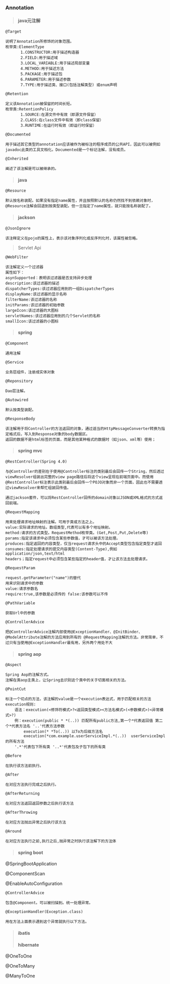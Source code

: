 ### Annotation

> #### java元注解

```
@Target

说明了Annotation所修饰的对象范围。
枚举类:ElementType
　　　　1.CONSTRUCTOR:用于描述构造器
　　　　2.FIELD:用于描述域
　　　　3.LOCAL_VARIABLE:用于描述局部变量
　　　　4.METHOD:用于描述方法
　　　　5.PACKAGE:用于描述包
　　　　6.PARAMETER:用于描述参数
　　　　7.TYPE:用于描述类、接口(包括注解类型) 或enum声明
```

```
@Retention

定义该Annotation被保留的时间长短。
枚举类:RetentionPolicy
　　　　1.SOURCE:在源文件中有效（即源文件保留）
　　　　2.CLASS:在class文件中有效（即class保留）
　　　　3.RUNTIME:在运行时有效（即运行时保留）
```

```
@Documented

用于描述其它类型的annotation应该被作为被标注的程序成员的公共API，因此可以被例如javadoc此类的工具文档化。Documented是一个标记注解，没有成员。
```

```
@Inherited

阐述了该注解是可以被继承的。
```

> #### java

```
@Resource

默认按名称装配。如果没有指定name属性，并且按照默认的名称仍然找不到依赖对象时，@Resource注解会回退到按类型装配。但一旦指定了name属性，就只能按名称装配了。
```

> #### jackson

```
@JsonIgnore

该注释定义在pojo的属性上，表示该对象序列化或反序列化时，该属性被忽略。
```

> Servlet Api

```
@WebFilter

该注解定义一个过滤器
属性如下：
asynSupported：表明该过滤器是否支持异步处理
description:该过滤器的描述
dispatcherTypes:该过滤器应用到的一组DispatcherTypes
displayName:该过滤器的显示名称
filterName:该过滤器的名称
initParams:该过滤器的初始参数
largeIcon:该过滤器的大图标
servletNames:该过滤器应用到的几个Servlet的名称
smallIcon:该过滤器的小图标
```

> #### spring

```
@Component

通用注解
```

```
@Service

业务层组件，注册成实体对象
```

```
@Reponsitory

Dao层注解。
```

```
@Autowired

默认按类型装配。
```

```
@ResponseBody

该注解用于将Controller的方法返回的对象，通过适当的HttpMessageConverter转换为指定格式后，写入到Response对象的body数据区。
返回的数据不是html标签的页面，而是其他某种格式的数据时（如json、xml等）使用；
```

> #### spring mvc

```
@RestController(Spring 4.0)

与@Controller的差别在于使用@Controller标注的类别最后会回传一个String，然后透过viewResolver组装出完整的view page路径后将这个view呈现在前端页面中。而使用 @RestController标注表示此类别最后会回传一个POJO对象而非一个页面，因此也不需要透过viewResolver来帮忙组装回传值。

通过jackson套件，可以将RestController回传的domain对象以JSON或XML格式的方式返回前端。
```

```
@RequestMapping

用来处理请求地址映射的注解。可用于类或方法之上。
value:实际请求的地址。数组类型,代表可以有多个地址映射。
method:请求的方式类型。RequestMethod枚举类。(Get,Post,Put,Delete等)
params:指定该请求中必须包含某些参数值，才可以被该方法处理。
produces:指定返回的内容类型，仅当request请求头中的Accept类型包含指定类型才返回
consumes:指定处理请求的提交内容类型(Content-Type),例如application/json,text/html
headers；指定request中必须包含某些指定的header值，才让该方法去处理请求。
```

```
@RequestParam

request.getParameter("name")的替代
用来识别请求中的参数
value:请求参数名
require:true,该参数是必须传的 false:该参数可以不传
```

```
@PathVariable

获取Url中的参数
```

```
@ControllerAdvice

把@ControllerAdvice注解内部使用@ExceptionHandler、@InitBinder、@ModelAttribute注解的方法应用到所有的 @RequestMapping注解的方法。非常简单，不过只有当使用@ExceptionHandler最有用，另外两个用处不大
```

> #### spring aop

```
@Aspect

Spring Aop的注解方式。
注解在类aop主类上，让Spring去识别这个类中的关于切面相关的方法。
```

```
@PointCut

标注一个切点的方法，该注解的value是一个execution表达式，用于匹配相关的方法
execution规则:
    语法：execution(<修饰符模式>?<返回类型模式><方法名模式>(<参数模式>)<异常模式>?)
    例：execution(public * *(..)) 匹配所有public方法,第一个*代表返回值 第二个*代表方法名 '..'代表方法参数
        execution(* *To(..)) 以To为后缀方法名
        execution(*com.example.userServiceImpl.*(..))  userServiceImpl的所有方法
    '.*'代表包下所有类 '..*'代表包及子包下的所有类
```

```
@Before

在执行该方法前执行。
```

```
@After

在对应方法执行完成之后执行。
```

```
@AfterReturning

在对应方法返回返回参数之后执行该方法
```

```
@AfterThrowing

在对应方法抛出异常之后执行该方法
```

```
@Around

在对应方法执行之前,执行之后,抛异常之时执行该注解下的方法体
```

> #### spring boot

@SpringBootApplication

@ComponentScan

@EnableAutoConfiguration

```
@ControllerAdvice

包含@Component。可以被扫描到。统一处理异常。
```

```
@ExceptionHandler(Exception.class)

用在方法上面表示遇到这个异常就执行以下方法。
```

> #### ibatis
>
> #### hibernate

@OneToOne

@OneToMany

@ManyToOne

